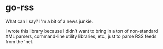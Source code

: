 go-rss
======

What can I say?  I'm a bit of a news junkie.

I wrote this library because I didn't want to bring in a ton of
non-standard XML parsers, command-line utility libraries, etc.,
just to parse RSS feeds from the 'net.
